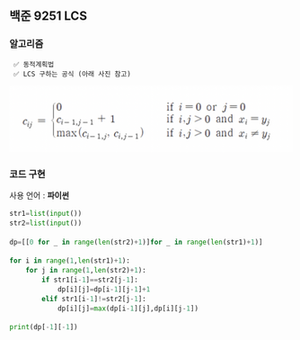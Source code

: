 ## 백준 9251 LCS

### 알고리즘

```txt
 ✅ 동적계획법
 ✅ LCS 구하는 공식 (아래 사진 참고)
```

![LCS](./LCS.png)

### 코드 구현

사용 언어 : **파이썬**

```python
str1=list(input())
str2=list(input())

dp=[[0 for _ in range(len(str2)+1)]for _ in range(len(str1)+1)]

for i in range(1,len(str1)+1):
    for j in range(1,len(str2)+1):
        if str1[i-1]==str2[j-1]:
            dp[i][j]=dp[i-1][j-1]+1
        elif str1[i-1]!=str2[j-1]:
            dp[i][j]=max(dp[i-1][j],dp[i][j-1])

print(dp[-1][-1])

```

